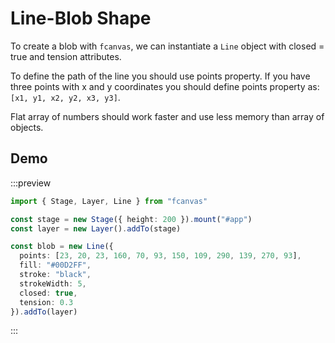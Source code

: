 # Line-Blob Shape

To create a blob with `fcanvas`, we can instantiate a `Line` object with closed = true and tension attributes.

To define the path of the line you should use points property. If you have three points with x and y coordinates you should define points property as: `[x1, y1, x2, y2, x3, y3]`.

Flat array of numbers should work faster and use less memory than array of objects.

## Demo

:::preview
```ts
import { Stage, Layer, Line } from "fcanvas"

const stage = new Stage({ height: 200 }).mount("#app")
const layer = new Layer().addTo(stage)

const blob = new Line({
  points: [23, 20, 23, 160, 70, 93, 150, 109, 290, 139, 270, 93],
  fill: "#00D2FF",
  stroke: "black",
  strokeWidth: 5,
  closed: true,
  tension: 0.3
}).addTo(layer)
```
:::
